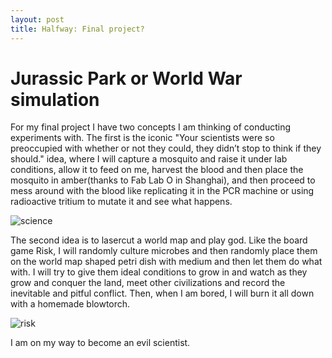 ```yaml
---
layout: post
title: Halfway: Final project?
---
```


# Jurassic Park or World War simulation

For my final project I have two concepts I am thinking of conducting experiments with. The first is the iconic "Your scientists were so preoccupied with whether or not they could, they didn’t stop to think if they should." idea, where I will capture a mosquito and raise it under lab conditions, allow it to feed on me, harvest the blood and then place the mosquito in amber(thanks to Fab Lab O in Shanghai), and then proceed to mess around with the blood like replicating it in the PCR machine or using radioactive tritium to mutate it and see what happens. 

![science]({{site.baseurl}}/images/halfway/amber.jpg)

The second idea is to lasercut a world map and play god. Like the board game Risk, I will randomly culture microbes and then randomly place them on the world map shaped petri dish with medium and then let them do what with. I will try to give them ideal conditions to grow in and watch as they grow and conquer the land, meet other civilizations and record the inevitable and pitful conflict. Then, when I am bored, I will burn it all down with a homemade blowtorch. 

![risk]({{site.baseurl}}/images/halfway/risk.jpg)

I am on my way to become an evil scientist.
